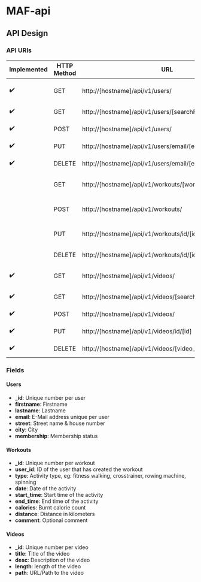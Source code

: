 # MAF-api

## API Design
### API URIs
| Implemented | HTTP Method | URL | Action |
| ------------- | ------------- | ------------- | ------------- |
| :heavy_check_mark: | GET | http://[hostname]/api/v1/users/ | Retrieve list of users |
| :heavy_check_mark: | GET | http://[hostname]/api/v1/users/[searchField]/[searchTerm] | Retrieve a user |
| :heavy_check_mark: | POST | http://[hostname]/api/v1/users/ | Create a user |
| :heavy_check_mark: | PUT | http://[hostname]/api/v1/users/email/[email] | Update a User |
| :heavy_check_mark: | DELETE | http://[hostname]/api/v1/users/email/[email] | Delete a user |
|  | GET | http://[hostname]/api/v1/workouts/[workout_id] | Retrieve a workout |
|  | POST | http://[hostname]/api/v1/workouts/ | Create a workout |
|  | PUT | http://[hostname]/api/v1/workouts/id/[id] | Update a Workout |
|  | DELETE | http://[hostname]/api/v1/workouts/id/[id] | Delete a workout |
| :heavy_check_mark: | GET | http://[hostname]/api/v1/videos/ | Retrieve list of videos |
| :heavy_check_mark: | GET | http://[hostname]/api/v1/videos/[searchField]/[searchTerm] | Retrieve a video |
| :heavy_check_mark: | POST | http://[hostname]/api/v1/videos/ | Create a video |
| :heavy_check_mark: | PUT | http://[hostname]/api/v1/videos/id/[id] | Update a Video |
| :heavy_check_mark: | DELETE | http://[hostname]/api/v1/videos/[video_id] | Delete a video |

### Fields
#### Users
* **_id**: Unique number per user
* **firstname**: Firstname
* **lastname**: Lastname
* **email**: E-Mail address unique per user
* **street**: Street name & house number
* **city**: City
* **membership**: Membership status

#### Workouts
* **_id**: Unique number per workout
* **user_id**: ID of the user that has created the workout
* **type**: Activity type, eg: fitness walking, crosstrainer, rowing machine, spinning
* **date**: Date of the activity
* **start_time**: Start time of the activity
* **end_time**: End time of the activity
* **calories**: Burnt calorie count
* **distance**: Distance in kilometers
* **comment**: Optional comment

#### Videos
* **_id**: Unique number per video
* **title**: Title of the video
* **desc**: Description of the video
* **length**: length of the video
* **path**: URL/Path to the video
